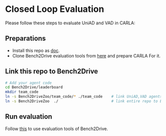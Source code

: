 # Closed Loop Evaluation    

Please follow these steps to evaluate UniAD and VAD in CARLA:

## Preparations

- Install this repo as [doc](./INSTALL.md). 
- Clone Bench2Drive evaluation tools from [here](https://github.com/Thinklab-SJTU/Bench2Drive) and prepare CARLA For it.

## Link this repo to Bench2Drive

```bash
# Add your agent code
cd Bench2Drive/leaderboard
mkdir team_code
ln -s Bench2DriveZoo/team_code/* ./team_code    # link UniAD,VAD agents and utils 
ln -s Bench2DriveZoo  ./                        # link entire repo to Bench2Drive. 
```

## Run evaluation 

Follow [this](https://github.com/Thinklab-SJTU/Bench2Drive?tab=readme-ov-file#eval-tools) to use evaluation tools of Bench2Drive.


